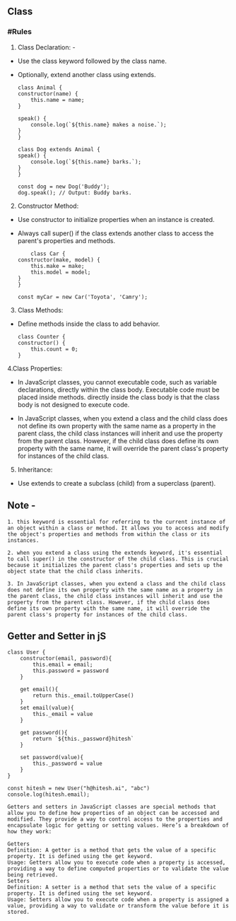 ## Class

### #Rules 

1. Class Declaration: - 
- Use the class keyword followed by the class name. 
- Optionally, extend another class using extends.

    ```
    class Animal {
    constructor(name) {
        this.name = name;
    }

    speak() {
        console.log(`${this.name} makes a noise.`);
    }
    }

    class Dog extends Animal {
    speak() {
        console.log(`${this.name} barks.`);
    }
    }

    const dog = new Dog('Buddy');
    dog.speak(); // Output: Buddy barks.

    ```

2. Constructor Method:
- Use constructor to initialize properties when an instance is created.
- Always call super() if the class extends another class to access the parent's properties and methods.

    ```
        class Car {
    constructor(make, model) {
        this.make = make;
        this.model = model;
    }
    }

    const myCar = new Car('Toyota', 'Camry');
    ```

3. Class Methods:
- Define methods inside the class to add behavior.
    ```
    class Counter {
    constructor() {
        this.count = 0;
    }
    ```


4.Class Properties:
- In JavaScript classes, you cannot executable code, such as variable declarations, directly within the class body. Executable code must be placed inside methods. directly inside the class body is that the class body is not designed to execute code.

- In JavaScript classes, when you extend a class and the child class does not define its own property with the same name as a property in the parent class, the child class instances will inherit and use the property from the parent class. However, if the child class does define its own property with the same name, it will override the parent class's property for instances of the child class.

5. Inheritance:
- Use extends to create a subclass (child) from a superclass (parent).


## Note - 
```
1. this keyword is essential for referring to the current instance of an object within a class or method. It allows you to access and modify the object's properties and methods from within the class or its instances.

2. when you extend a class using the extends keyword, it's essential to call super() in the constructor of the child class. This is crucial because it initializes the parent class's properties and sets up the object state that the child class inherits.

3. In JavaScript classes, when you extend a class and the child class does not define its own property with the same name as a property in the parent class, the child class instances will inherit and use the property from the parent class. However, if the child class does define its own property with the same name, it will override the parent class's property for instances of the child class.
```


## Getter and Setter in jS
```
class User {
    constructor(email, password){
        this.email = email;
        this.password = password
    }

    get email(){
        return this._email.toUpperCase()
    }
    set email(value){
        this._email = value
    }

    get password(){
        return `${this._password}hitesh`
    }

    set password(value){
        this._password = value
    }
}

const hitesh = new User("h@hitesh.ai", "abc")
console.log(hitesh.email);

```
```
Getters and setters in JavaScript classes are special methods that allow you to define how properties of an object can be accessed and modified. They provide a way to control access to the properties and encapsulate logic for getting or setting values. Here’s a breakdown of how they work:

Getters
Definition: A getter is a method that gets the value of a specific property. It is defined using the get keyword.
Usage: Getters allow you to execute code when a property is accessed, providing a way to define computed properties or to validate the value being retrieved.
Setters
Definition: A setter is a method that sets the value of a specific property. It is defined using the set keyword.
Usage: Setters allow you to execute code when a property is assigned a value, providing a way to validate or transform the value before it is stored.
```

